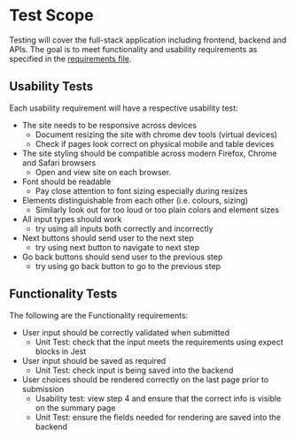# Test Scope

Testing will cover the full-stack application including frontend, backend and APIs.
The goal is to meet functionality and usability requirements as specified in the [requirements file](./requirements.md).

## Usability Tests

Each usability requirement will have a respective usability test:
- The site needs to be responsive across devices
  - Document resizing the site with chrome dev tools (virtual devices)
  - Check if pages look correct on physical mobile and table devices
- The site styling should be compatible across modern Firefox, Chrome and Safari browsers
  - Open and view site on each browser.
- Font should be readable
  - Pay close attention to font sizing especially during resizes 
- Elements distinguishable from each other (i.e. colours, sizing)
  - Similarly look out for too loud or too plain colors and element sizes 
- All input types should work
  - try using all inputs both correctly and incorrectly 
- Next buttons should send user to the next step 
  - try using next button to navigate to next step 
- Go back buttons should send user to the previous step
  - try using go back button to go to the previous step 


## Functionality Tests

The following are the Functionality requirements:
- User input should be correctly validated when submitted
  - Unit Test: check that the input meets the requirements using expect blocks in Jest 
- User input should be saved as required 
  - Unit Test: check input is being saved into the backend
- User choices should be rendered correctly on the last page prior to submission
  - Usability test: view step 4 and ensure that the correct info is visible on the summary page
  - Unit Test: ensure the fields needed for rendering are saved into the backend

